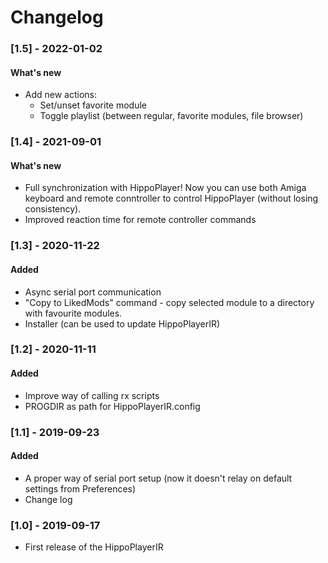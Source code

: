 # Changelog

### [1.5] - 2022-01-02
#### What's new
- Add new actions:
	- Set/unset favorite module
	- Toggle playlist (between regular, favorite modules, file browser) 

### [1.4] - 2021-09-01
#### What's new
- Full synchronization with HippoPlayer! Now you can use both Amiga keyboard and
remote conntroller to control HippoPlayer (without losing consistency).
- Improved reaction time for remote controller commands

### [1.3] - 2020-11-22
#### Added
- Async serial port communication
- "Copy to LikedMods" command - copy selected module to a directory with favourite modules.
- Installer (can be used to update HippoPlayerIR)

### [1.2] - 2020-11-11 
#### Added
- Improve way of calling rx scripts
- PROGDIR as path for HippoPlayerIR.config

### [1.1] - 2019-09-23 
#### Added
- A proper way of serial port setup (now it doesn't relay on default settings from Preferences)
- Change log

### [1.0] - 2019-09-17
- First release of the HippoPlayerIR
